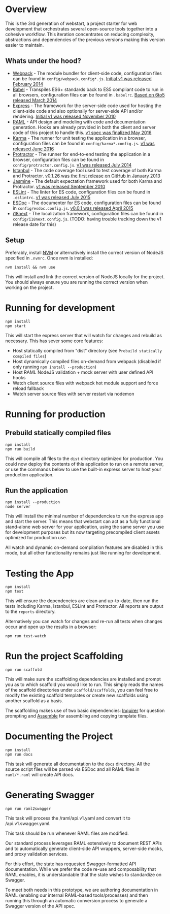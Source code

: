 # Overview

This is the 3rd generation of webstart, a project starter for web development that orchestrates several 
open-source tools together into a cohesive workflow. This iteration concentrates on reducing complexity, 
abstractions and dependencies of the previous versions making this version easier to maintain.

## Whats under the hood?

* [Webpack](https://webpack.github.io/) - The module bundler for client-side code, configuration files can be found in 
`config/webpack.config*.js`.  [Initial v1 was released February 2014](https://github.com/webpack/webpack/releases/tag/v1.0.0)
* [Babel](https://babeljs.io/) - Transpiles ES6+ standards back to ES5 compliant code to run in all browsers, 
configuration files can be found in `.babelrc`. [Based on 6to5 released March 2014](https://babeljs.io/blog/2016/12/07/the-state-of-babel#some-history)
* [Express](https://expressjs.com/) - The framework for the server-side code used for hosting the client-side code and
also optionally for server-side API and/or rendering. [Initial v1 was released November 2010](https://github.com/expressjs/express/blob/master/History.md?#100--2010-11-16)
* [RAML](http://raml.org/) - API design and modeling with code and documentation generation. Hooks are already provided 
in both the client and server code of this project to handle this. [v1 spec was finalized May 2016](http://raml.org/blogs/announcing-raml-10-ga)
* [Karma](https://karma-runner.github.io) - The runner for unit testing the application in a browser, configuration files can be found in
`config/karma*.config.js`. [v1 was released June 2016](https://github.com/karma-runner/karma/blob/master/CHANGELOG.md#100-2016-06-23)
* [Protractor](http://www.protractortest.org) - The runner for end-to-end testing the application in a browser, configuration files can be found in 
`config/protractor.config.js`. [v1 was released July 2014](https://github.com/angular/protractor/releases/tag/1.0.0)
* [Istanbul](https://istanbul.js.org/) - The code coverage tool used to test coverage of both Karma and Protractor. [v0.1.26 was the first release on GitHub in January 2013](https://github.com/gotwarlost/istanbul/releases/tag/v0.1.26)
* [Jasmine](http://jasmine.github.io/) - The default expectation framework used for both Karma and Protractor. [v1 was released September 2010](https://github.com/jasmine/jasmine/releases/tag/1.0.0-release)
* [ESLint](http://eslint.org/) - The linter for ES code, configuration files can be found in `.eslintrc`. [v1 was released July 2015](https://github.com/eslint/eslint/blob/master/CHANGELOG.md)
* [ESDoc](https://esdoc.org/) - The documenter for ES code, configuration files can be found in `config/esdoc.config.js`. [v0.0.1 was released April 2015](https://github.com/esdoc/esdoc/releases/tag/v0.0.1)
* [i18next](http://i18next.com/) - The localization framework, configuration files can be found in `config/i18next.config.js`. (TODO: having trouble tracking down the v1 release date for this)

## Setup

Preferably, install [NVM](https://github.com/creationix/nvm) or alternatively install the correct version
of NodeJS specified in `.nvmrc`. Once nvm is installed:

```
nvm install && nvm use
```

This will install and link the correct version of NodeJS locally for 
the project. You should always ensure you are running the correct 
version when working on the project.

# Running for development

```
npm install
npm start
```

This will start the express server that will watch for changes and rebuild
as necessary. This has sever some core features:

* Host statically compiled from "dist" directory (see `Prebuild statically compiled files`)
* Host dynamically compiled files on-demand from webpack (disabled if only running `npm install --production`)
* Host RAML NodeJS validation + mock server with user defined API hooks
* Watch client source files with webpack hot module support and force reload fallback
* Watch server source files with server restart via nodemon

# Running for production

## Prebuild statically compiled files

```
npm install
npm run build
```

This will compile all files to the `dist` directory optimized for production. You could now deploy 
the contents of this application to run on a remote server, or use the commands below to 
use the built-in express server to host your production application.

## Run the application

```
npm install --production
node server
```

This will install the minimal number of dependencies to run the 
express app and start the server. This means that webstart can act as a fully functional
stand-alone web server for your application, using the same server you use for 
development purposes but its now targeting precompiled client assets optimized 
for production use.

All watch and dynamic on-demand compilation features are disabled in this mode, but all
other functionality remains just like running for development.

# Testing the App

```
npm install
npm test
```

This will ensure the dependencies are clean and up-to-date, then run 
the tests including Karma, Istanbul, ESLint and Protractor. All reports are output
to the `reports` directory.

Alternatively you can watch for
changes and re-run all tests when changes occur and open up the results
in a browser:

```
npm run test-watch
```

# Run the project Scaffolding

```
npm run scaffold
```

This will make sure the scaffolding dependencies are installed and prompt 
you as to which scaffold you would like to run. This simply reads
the names of the scaffold directories under `scaffold/scaffolds`, you can
feel free to modify the existing scaffold templates or create new scaffolds 
using another scaffold as a basis. 

The scaffolding makes use of two basic dependencies: [Inquirer](https://github.com/sboudrias/Inquirer.js) 
for question prompting and [Assemble](https://github.com/assemble/assemble) for assembling and
copying template files.

# Documenting the Project

```
npm install
npm run docs
```

This task will generate all documentation to the `docs` directory. All
the source script files will be parsed via ESDoc and all RAML files 
in `raml/*.raml` will create API docs.

# Generating Swagger

```
npm run raml2swagger
```

This task will process the /raml/api.v1.yaml and convert it to /api.v1.swagger.yaml.

This task should be run whenever RAML files are modified.

Our standard process leverages RAML extensively to document REST APIs and
to automatically generate client-side API wrappers, server-side mocks, and
proxy validation services.

For this effort, the state has requested Swagger-formatted API documentation.
While we prefer the code re-use and composability that RAML enables, it is
understandable that the state wishes to standardize on Swagger.

To meet both needs in this prototype, we are authoring documentation in RAML
(enabling our internal RAML-based tools/processes) and then running this through
an automatic conversion process to generate a Swagger version of the API spec.